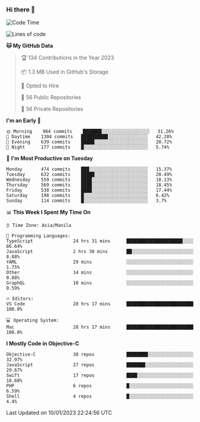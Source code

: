### Hi there 👋

<!--START_SECTION:waka-->
![Code Time](http://img.shields.io/badge/Code%20Time-3%2C531%20hrs%2017%20mins-blue)

![Lines of code](https://img.shields.io/badge/From%20Hello%20World%20I%27ve%20Written-2%20Million%20lines%20of%20code-blue)

**🐱 My GitHub Data** 

> 🏆 134 Contributions in the Year 2023
 > 
> 📦 1.3 MB Used in GitHub's Storage 
 > 
> 💼 Opted to Hire
 > 
> 📜 56 Public Repositories 
 > 
> 🔑 56 Private Repositories  
 > 
**I'm an Early 🐤** 

```text
🌞 Morning    964 commits    ███████░░░░░░░░░░░░░░░░░░   31.26% 
🌆 Daytime    1304 commits   ██████████░░░░░░░░░░░░░░░   42.28% 
🌃 Evening    639 commits    █████░░░░░░░░░░░░░░░░░░░░   20.72% 
🌙 Night      177 commits    █░░░░░░░░░░░░░░░░░░░░░░░░   5.74%

```
📅 **I'm Most Productive on Tuesday** 

```text
Monday       474 commits    ███░░░░░░░░░░░░░░░░░░░░░░   15.37% 
Tuesday      632 commits    █████░░░░░░░░░░░░░░░░░░░░   20.49% 
Wednesday    559 commits    ████░░░░░░░░░░░░░░░░░░░░░   18.13% 
Thursday     569 commits    ████░░░░░░░░░░░░░░░░░░░░░   18.45% 
Friday       538 commits    ████░░░░░░░░░░░░░░░░░░░░░   17.44% 
Saturday     198 commits    █░░░░░░░░░░░░░░░░░░░░░░░░   6.42% 
Sunday       114 commits    █░░░░░░░░░░░░░░░░░░░░░░░░   3.7%

```


📊 **This Week I Spent My Time On** 

```text
⌚︎ Time Zone: Asia/Manila

💬 Programming Languages: 
TypeScript               24 hrs 31 mins      █████████████████████░░░░   86.64% 
JavaScript               2 hrs 30 mins       ██░░░░░░░░░░░░░░░░░░░░░░░   8.88% 
YAML                     29 mins             ░░░░░░░░░░░░░░░░░░░░░░░░░   1.75% 
Other                    14 mins             ░░░░░░░░░░░░░░░░░░░░░░░░░   0.88% 
GraphQL                  10 mins             ░░░░░░░░░░░░░░░░░░░░░░░░░   0.59%

🔥 Editors: 
VS Code                  28 hrs 17 mins      █████████████████████████   100.0%

💻 Operating System: 
Mac                      28 hrs 17 mins      █████████████████████████   100.0%

```

**I Mostly Code in Objective-C** 

```text
Objective-C              30 repos            ████████░░░░░░░░░░░░░░░░░   32.97% 
JavaScript               27 repos            ███████░░░░░░░░░░░░░░░░░░   29.67% 
Swift                    17 repos            ████░░░░░░░░░░░░░░░░░░░░░   18.68% 
PHP                      6 repos             █░░░░░░░░░░░░░░░░░░░░░░░░   6.59% 
Shell                    4 repos             █░░░░░░░░░░░░░░░░░░░░░░░░   4.4%

```



 Last Updated on 10/01/2023 22:24:56 UTC
<!--END_SECTION:waka-->


<!--
**rad182/rad182** is a ✨ _special_ ✨ repository because its `README.md` (this file) appears on your GitHub profile.

Here are some ideas to get you started:

- 🔭 I’m currently working on ...
- 🌱 I’m currently learning ...
- 👯 I’m looking to collaborate on ...
- 🤔 I’m looking for help with ...
- 💬 Ask me about ...
- 📫 How to reach me: ...
- 😄 Pronouns: ...
- ⚡ Fun fact: ...
-->
